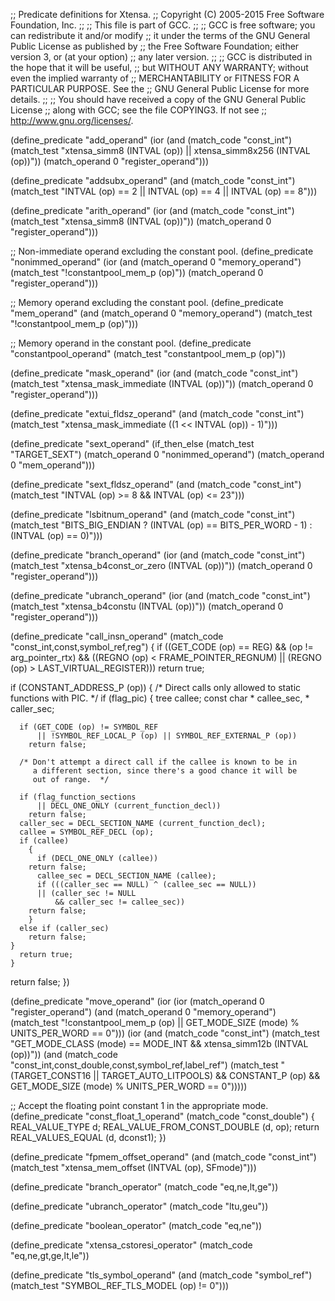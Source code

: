 ;; Predicate definitions for Xtensa.
;; Copyright (C) 2005-2015 Free Software Foundation, Inc.
;;
;; This file is part of GCC.
;;
;; GCC is free software; you can redistribute it and/or modify
;; it under the terms of the GNU General Public License as published by
;; the Free Software Foundation; either version 3, or (at your option)
;; any later version.
;;
;; GCC is distributed in the hope that it will be useful,
;; but WITHOUT ANY WARRANTY; without even the implied warranty of
;; MERCHANTABILITY or FITNESS FOR A PARTICULAR PURPOSE.  See the
;; GNU General Public License for more details.
;;
;; You should have received a copy of the GNU General Public License
;; along with GCC; see the file COPYING3.  If not see
;; <http://www.gnu.org/licenses/>.

(define_predicate "add_operand"
  (ior (and (match_code "const_int")
	    (match_test "xtensa_simm8 (INTVAL (op))
			 || xtensa_simm8x256 (INTVAL (op))"))
       (match_operand 0 "register_operand")))

(define_predicate "addsubx_operand"
  (and (match_code "const_int")
       (match_test "INTVAL (op) == 2
		    || INTVAL (op) == 4
		    || INTVAL (op) == 8")))

(define_predicate "arith_operand"
  (ior (and (match_code "const_int")
	    (match_test "xtensa_simm8 (INTVAL (op))"))
       (match_operand 0 "register_operand")))

;; Non-immediate operand excluding the constant pool.
(define_predicate "nonimmed_operand"
  (ior (and (match_operand 0 "memory_operand")
	    (match_test "!constantpool_mem_p (op)"))
       (match_operand 0 "register_operand")))

;; Memory operand excluding the constant pool.
(define_predicate "mem_operand"
  (and (match_operand 0 "memory_operand")
       (match_test "!constantpool_mem_p (op)")))

;; Memory operand in the constant pool.
(define_predicate "constantpool_operand"
  (match_test "constantpool_mem_p (op)"))

(define_predicate "mask_operand"
  (ior (and (match_code "const_int")
	    (match_test "xtensa_mask_immediate (INTVAL (op))"))
       (match_operand 0 "register_operand")))

(define_predicate "extui_fldsz_operand"
  (and (match_code "const_int")
       (match_test "xtensa_mask_immediate ((1 << INTVAL (op)) - 1)")))

(define_predicate "sext_operand"
  (if_then_else (match_test "TARGET_SEXT")
		(match_operand 0 "nonimmed_operand")
		(match_operand 0 "mem_operand")))

(define_predicate "sext_fldsz_operand"
  (and (match_code "const_int")
       (match_test "INTVAL (op) >= 8 && INTVAL (op) <= 23")))

(define_predicate "lsbitnum_operand"
  (and (match_code "const_int")
       (match_test "BITS_BIG_ENDIAN
		    ? (INTVAL (op) == BITS_PER_WORD - 1)
		    : (INTVAL (op) == 0)")))

(define_predicate "branch_operand"
  (ior (and (match_code "const_int")
	    (match_test "xtensa_b4const_or_zero (INTVAL (op))"))
       (match_operand 0 "register_operand")))

(define_predicate "ubranch_operand"
  (ior (and (match_code "const_int")
	    (match_test "xtensa_b4constu (INTVAL (op))"))
       (match_operand 0 "register_operand")))

(define_predicate "call_insn_operand"
  (match_code "const_int,const,symbol_ref,reg")
{
  if ((GET_CODE (op) == REG)
      && (op != arg_pointer_rtx)
      && ((REGNO (op) < FRAME_POINTER_REGNUM)
	  || (REGNO (op) > LAST_VIRTUAL_REGISTER)))
    return true;

  if (CONSTANT_ADDRESS_P (op))
    {
      /* Direct calls only allowed to static functions with PIC.  */
      if (flag_pic)
	{
	  tree callee;
	  const char * callee_sec, * caller_sec;

	  if (GET_CODE (op) != SYMBOL_REF
	      || !SYMBOL_REF_LOCAL_P (op) || SYMBOL_REF_EXTERNAL_P (op))
	    return false;

	  /* Don't attempt a direct call if the callee is known to be in
	     a different section, since there's a good chance it will be
	     out of range.  */

	  if (flag_function_sections
	      || DECL_ONE_ONLY (current_function_decl))
	    return false;
	  caller_sec = DECL_SECTION_NAME (current_function_decl);
	  callee = SYMBOL_REF_DECL (op);
	  if (callee)
	    {
	      if (DECL_ONE_ONLY (callee))
		return false;
	      callee_sec = DECL_SECTION_NAME (callee);
	      if (((caller_sec == NULL) ^ (callee_sec == NULL))
		  || (caller_sec != NULL
		      && caller_sec != callee_sec))
		return false;
	    }
	  else if (caller_sec)
	    return false;
	}
      return true;
    }

  return false;
})

(define_predicate "move_operand"
  (ior
     (ior (match_operand 0 "register_operand")
	  (and (match_operand 0 "memory_operand")
	       (match_test "!constantpool_mem_p (op)
			    || GET_MODE_SIZE (mode) % UNITS_PER_WORD == 0")))
     (ior (and (match_code "const_int")
	       (match_test "GET_MODE_CLASS (mode) == MODE_INT
			    && xtensa_simm12b (INTVAL (op))"))
	  (and (match_code "const_int,const_double,const,symbol_ref,label_ref")
	       (match_test "(TARGET_CONST16 || TARGET_AUTO_LITPOOLS)
			    && CONSTANT_P (op)
			    && GET_MODE_SIZE (mode) % UNITS_PER_WORD == 0")))))

;; Accept the floating point constant 1 in the appropriate mode.
(define_predicate "const_float_1_operand"
  (match_code "const_double")
{
  REAL_VALUE_TYPE d;
  REAL_VALUE_FROM_CONST_DOUBLE (d, op);
  return REAL_VALUES_EQUAL (d, dconst1);
})

(define_predicate "fpmem_offset_operand"
  (and (match_code "const_int")
       (match_test "xtensa_mem_offset (INTVAL (op), SFmode)")))

(define_predicate "branch_operator"
  (match_code "eq,ne,lt,ge"))

(define_predicate "ubranch_operator"
  (match_code "ltu,geu"))

(define_predicate "boolean_operator"
  (match_code "eq,ne"))

(define_predicate "xtensa_cstoresi_operator"
  (match_code "eq,ne,gt,ge,lt,le"))

(define_predicate "tls_symbol_operand"
  (and (match_code "symbol_ref")
       (match_test "SYMBOL_REF_TLS_MODEL (op) != 0")))
